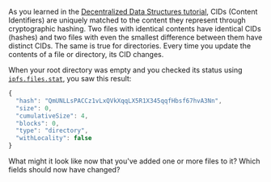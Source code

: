 As you learned in the [Decentralized Data Structures tutorial](https://proto.school/#/data-structures), CIDs (Content Identifiers) are uniquely matched to the content they represent through cryptographic hashing. Two files with identical contents have identical CIDs (hashes) and two files with even the smallest difference between them have distinct CIDs. The same is true for directories. Every time you update the contents of a file or directory, its CID changes.

When your root directory was empty and you checked its status using [`ipfs.files.stat`](https://github.com/ipfs/interface-js-ipfs-core/blob/master/SPEC/FILES.md#filesstat), you saw this result:

```js
{
  "hash": "QmUNLLsPACCz1vLxQVkXqqLX5R1X345qqfHbsf67hvA3Nn",
  "size": 0,
  "cumulativeSize": 4,
  "blocks": 0,
  "type": "directory",
  "withLocality": false
}
```

What might it look like now that you've added one or more files to it? Which fields should now have changed?
